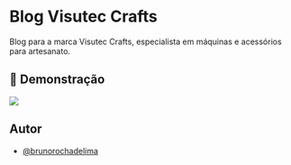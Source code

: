 
# Blog Visutec Crafts

Blog para a marca Visutec Crafts, especialista em máquinas e acessórios para artesanato.


## 🎨 Demonstração

![](https://i.postimg.cc/7ZR0X9t6/blog.png) 


## Autor

- [@brunorochadelima](https://github.com/brunorochadelima)

 
